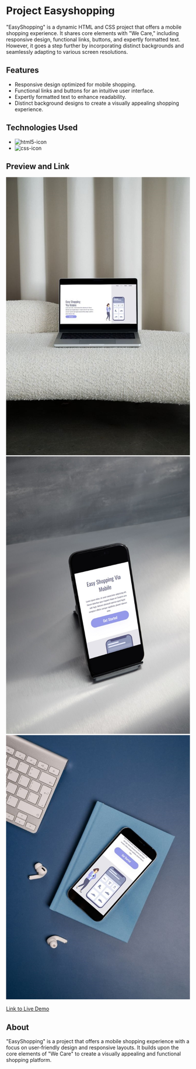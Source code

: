 <h1>Project Easyshopping</h1>

"EasyShopping" is a dynamic HTML and CSS project that offers a mobile shopping experience. It shares core elements with "We Care," including responsive design, functional links, buttons, and expertly formatted text. However, it goes a step further by incorporating distinct backgrounds and seamlessly adapting to various screen resolutions.

## Features

- Responsive design optimized for mobile shopping.
- Functional links and buttons for an intuitive user interface.
- Expertly formatted text to enhance readability.
- Distinct background designs to create a visually appealing shopping experience.

## Technologies Used

- <img src="https://img.shields.io/badge/HTML-239120?style=for-the-badge&logo=html5&logoColor=white" alt="html5-icon">
- <img src="https://img.shields.io/badge/CSS-239120?&style=for-the-badge&logo=css3&logoColor=white" alt="css-icon">

## Preview and Link
<img src="./img/easyshopping-computer.jpg" alt="computer-mocap">
<img src="./img/easyshopping-smartphone1.jpg" alt="smartphone-mocap1">
<img src="./img/easyshopping-smartphone2.jpg" alt="smartphone-mocap2">

[Link to Live Demo](https://jhschier.github.io/Project-Shopping-Mobile/)

## About

"EasyShopping" is a project that offers a mobile shopping experience with a focus on user-friendly design and responsive layouts. It builds upon the core elements of "We Care" to create a visually appealing and functional shopping platform.
